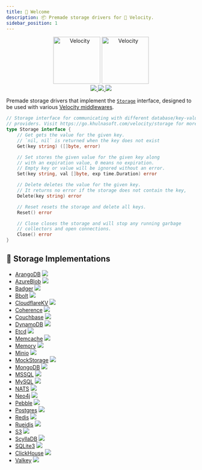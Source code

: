 ```yaml
---
title: 👋 Welcome
description: 📦 Premade storage drivers for 🚀 Velocity.
sidebar_position: 1
---
```


<p align="center">
  <img height="125" alt="Velocity" src="https://raw.githubusercontent.com/khulnasoft/storage/master/.github/logo-dark.svg#gh-dark-mode-only" />
  <img height="125" alt="Velocity" src="https://raw.githubusercontent.com/khulnasoft/storage/master/.github/logo.svg#gh-light-mode-only" />
  <br/>

  <a href="https://pkg.go.dev/go.khulnasoft.com/velocity/storage?tab=doc">
    <img src="https://img.shields.io/badge/%F0%9F%93%9A%20godoc-pkg-00ACD7.svg?color=00ACD7&style=flat"/>
  </a>
  <a href="https://goreportcard.com/report/go.khulnasoft.com/velocity/storage">
    <img src="https://img.shields.io/badge/%F0%9F%93%9D%20goreport-A%2B-75C46B"/>
  </a>
  <a href="https://khulnasoft.com/discord">
    <img src="https://img.shields.io/discord/704680098577514527?style=flat&label=%F0%9F%92%AC%20discord&color=00ACD7"/>
  </a>
</p>

Premade storage drivers that implement the [`Storage`](https://go.khulnasoft.com/velocity/storage/blob/main/storage.go) interface, designed to be used with various [Velocity middlewares](https://github.com/khulnasoft/velocity/tree/master/middleware).

```go
// Storage interface for communicating with different database/key-value
// providers. Visit https://go.khulnasoft.com/velocity/storage for more info.
type Storage interface {
	// Get gets the value for the given key.
	// `nil, nil` is returned when the key does not exist
	Get(key string) ([]byte, error)

	// Set stores the given value for the given key along
	// with an expiration value, 0 means no expiration.
	// Empty key or value will be ignored without an error.
	Set(key string, val []byte, exp time.Duration) error

	// Delete deletes the value for the given key.
	// It returns no error if the storage does not contain the key,
	Delete(key string) error

	// Reset resets the storage and delete all keys.
	Reset() error

	// Close closes the storage and will stop any running garbage
	// collectors and open connections.
	Close() error
}
```

## 📑 Storage Implementations

- [ArangoDB](./arangodb/README.md) <a href="https://go.khulnasoft.com/velocity/storage/actions?query=workflow%3A%22Tests+ArangoDB%22"> <img src="https://img.shields.io/github/actions/workflow/status/khulnasoft/storage/test-arangodb.yml?branch=main&label=%F0%9F%A7%AA%20&style=flat&color=75C46B" /> </a>
- [AzureBlob](./azureblob/README.md) <a href="https://go.khulnasoft.com/velocity/storage/actions?query=workflow%3A%22Tests+Azure+Blob%22"> <img src="https://img.shields.io/github/actions/workflow/status/khulnasoft/storage/test-azureblob.yml?branch=main&label=%F0%9F%A7%AA%20&style=flat&color=75C46B" /> </a>
- [Badger](./badger/README.md) <a href="https://go.khulnasoft.com/velocity/storage/actions?query=workflow%3A%22Tests+Badger%22"> <img src="https://img.shields.io/github/actions/workflow/status/khulnasoft/storage/test-badger.yml?branch=main&label=%F0%9F%A7%AA%20&style=flat&color=75C46B" /> </a>
- [Bbolt](./bbolt) <a href="https://go.khulnasoft.com/velocity/storage/actions?query=workflow%3A%22Tests+Bbolt%22"> <img src="https://img.shields.io/github/actions/workflow/status/khulnasoft/storage/test-bbolt.yml?branch=main&label=%F0%9F%A7%AA%20&style=flat&color=75C46B" /> </a>
- [CloudflareKV](./cloudflarekv/README.md) <a href="https://go.khulnasoft.com/velocity/storage/actions?query=workflow%3A%22Tests+CloudflareKV%22"> <img src="https://img.shields.io/github/actions/workflow/status/khulnasoft/storage/test-cloudflarekv.yml?branch=main&label=%F0%9F%A7%AA%20&style=flat&color=75C46B" /> </a>
- [Coherence](./coherence/README.md) <a href="https://go.khulnasoft.com/velocity/storage/actions?query=workflow%3A%22Tests+Coherence%22"> <img src="https://img.shields.io/github/actions/workflow/status/khulnasoft/storage/test-coherence.yml?branch=main&label=%F0%9F%A7%AA%20&style=flat&color=75C46B" /> </a>
- [Couchbase](./couchbase/README.md) <a href="https://go.khulnasoft.com/velocity/storage/actions?query=workflow%3A%22Tests+Couchbase%22"> <img src="https://img.shields.io/github/actions/workflow/status/khulnasoft/storage/test-couchbase.yml?branch=main&label=%F0%9F%A7%AA%20&style=flat&color=75C46B" /> </a>
- [DynamoDB](./dynamodb/README.md) <a href="https://go.khulnasoft.com/velocity/storage/actions?query=workflow%3A%22Tests+DynamoDB%22"> <img src="https://img.shields.io/github/actions/workflow/status/khulnasoft/storage/test-dynamodb.yml?branch=main&label=%F0%9F%A7%AA%20&style=flat&color=75C46B" /> </a>
- [Etcd](./etcd/README.md) <a href="https://go.khulnasoft.com/velocity/storage/actions?query=workflow%3A%22Tests+Etcd%22"> <img src="https://img.shields.io/github/actions/workflow/status/khulnasoft/storage/test-etcd.yml?branch=main&label=%F0%9F%A7%AA%20&style=flat&color=75C46B" /> </a>
- [Memcache](./memcache/README.md) <a href="https://go.khulnasoft.com/velocity/storage/actions?query=workflow%3A%22Tests+Memcache%22"> <img src="https://img.shields.io/github/actions/workflow/status/khulnasoft/storage/test-memcache.yml?branch=main&label=%F0%9F%A7%AA%20&style=flat&color=75C46B" /> </a>
- [Memory](./memory/README.md) <a href="https://go.khulnasoft.com/velocity/storage/actions?query=workflow%3A%22Tests+Local+Storage%22"> <img src="https://img.shields.io/github/actions/workflow/status/khulnasoft/storage/test-memory.yml?branch=main&label=%F0%9F%A7%AA%20&style=flat&color=75C46B" /> </a>
- [Minio](./minio/README.md) <a href="https://go.khulnasoft.com/velocity/storage/actions?query=workflow%3A%22Tests+Minio%22"> <img src="https://img.shields.io/github/actions/workflow/status/khulnasoft/storage/test-minio.yml?branch=main&label=%F0%9F%A7%AA%20&style=flat&color=75C46B" /> </a>
- [MockStorage](./mockstorage/README.md) <a href="https://go.khulnasoft.com/velocity/storage/actions?query=workflow%3A%22Tests+MockStorage%22"> <img src="https://img.shields.io/github/actions/workflow/status/khulnasoft/storage/test-mockstorage.yml?branch=main&label=%F0%9F%A7%AA%20&style=flat&color=75C46B" /> </a>
- [MongoDB](./mongodb/README.md) <a href="https://go.khulnasoft.com/velocity/storage/actions?query=workflow%3A%22Tests+Mongodb%22"> <img src="https://img.shields.io/github/actions/workflow/status/khulnasoft/storage/test-mongodb.yml?branch=main&label=%F0%9F%A7%AA%20&style=flat&color=75C46B" /> </a>
- [MSSQL](./mssql/README.md) <a href="https://go.khulnasoft.com/velocity/storage/actions?query=workflow%3A%22Tests+MSSQL%22"> <img src="https://img.shields.io/github/actions/workflow/status/khulnasoft/storage/test-mssql.yml?branch=main&label=%F0%9F%A7%AA%20&style=flat&color=75C46B" /> </a>
- [MySQL](./mysql/README.md) <a href="https://go.khulnasoft.com/velocity/storage/actions?query=workflow%3A%22Tests+MySQL%22"> <img src="https://img.shields.io/github/actions/workflow/status/khulnasoft/storage/test-mysql.yml?branch=main&label=%F0%9F%A7%AA%20&style=flat&color=75C46B" /> </a>
- [NATS](./nats/README.md) <a href="https://go.khulnasoft.com/velocity/storage/actions?query=workflow%3A%22Tests%20Nats%20Driver%22"> <img src="https://img.shields.io/github/actions/workflow/status/khulnasoft/storage/test-nats.yml?branch=main&label=%F0%9F%A7%AA%20&style=flat&color=75C46B" /> </a>
- [Neo4j](./neo4j/README.md) <a href="https://go.khulnasoft.com/velocity/storage/actions?query=workflow%3A%22Tests+Neo4j%22"> <img src="https://img.shields.io/github/actions/workflow/status/khulnasoft/storage/test-neo4j.yml?branch=main&label=%F0%9F%A7%AA%20&style=flat&color=75C46B" /> </a>
- [Pebble](./pebble/README.md) <a href="https://go.khulnasoft.com/velocity/storage/actions?query=workflow%3A%22Tests+Pebble%22"> <img src="https://img.shields.io/github/actions/workflow/status/khulnasoft/storage/test-pebble.yml?branch=main&label=%F0%9F%A7%AA%20&style=flat&color=75C46B" /> </a>
- [Postgres](./postgres/README.md) <a href="https://go.khulnasoft.com/velocity/storage/actions?query=workflow%3A%22Tests+Postgres%22"> <img src="https://img.shields.io/github/actions/workflow/status/khulnasoft/storage/test-postgres.yml?branch=main&label=%F0%9F%A7%AA%20&style=flat&color=75C46B" /> </a>
- [Redis](./redis/README.md) <a href="https://go.khulnasoft.com/velocity/storage/actions?query=workflow%3A%22Tests+Redis%22"> <img src="https://img.shields.io/github/actions/workflow/status/khulnasoft/storage/test-redis.yml?branch=main&label=%F0%9F%A7%AA%20&style=flat&color=75C46B" /> </a>
- [Rueidis](./rueidis/README.md) <a href="https://go.khulnasoft.com/velocity/storage/actions?query=workflow%3A%22Tests+rueidis%22"> <img src="https://img.shields.io/github/actions/workflow/status/khulnasoft/storage/test-rueidis.yml?branch=main&label=%F0%9F%A7%AA%20&style=flat&color=75C46B" /> </a>
- [S3](./s3/README.md) <a href="https://go.khulnasoft.com/velocity/storage/actions?query=workflow%3A%22Tests+S3%22"> <img src="https://img.shields.io/github/actions/workflow/status/khulnasoft/storage/test-s3.yml?branch=main&label=%F0%9F%A7%AA%20&style=flat&color=75C46B" /> </a>
- [ScyllaDB](./scylladb/README.md) <a href="https://go.khulnasoft.com/velocity/storage/actions?query=workflow%3A%22Tests+scylladb%22"> <img src="https://img.shields.io/github/actions/workflow/status/khulnasoft/storage/test-scylladb.yml?branch=main&label=%F0%9F%A7%AA%20&style=flat&color=75C46B" /> </a>
- [SQLite3](./sqlite3/README.md) <a href="https://go.khulnasoft.com/velocity/storage/actions?query=workflow%3A%22Tests+Sqlite3%22"> <img src="https://img.shields.io/github/actions/workflow/status/khulnasoft/storage/test-sqlite3.yml?branch=main&label=%F0%9F%A7%AA%20&style=flat&color=75C46B" /> </a>
- [ClickHouse](./clickhouse/README.md) <a href="https://go.khulnasoft.com/velocity/storage/actions?query=workflow%3A%22Tests+Clickhouse%22"> <img src="https://img.shields.io/github/actions/workflow/status/khulnasoft/storage/test-clickhouse.yml?branch=main&label=%F0%9F%A7%AA%20&style=flat&color=75C46B" /> </a>
- [Valkey](./valkey/README.md) <a href="https://go.khulnasoft.com/velocity/storage/actions?query=workflow%3A%22Tests+valkey%22"> <img src="https://img.shields.io/github/actions/workflow/status/khulnasoft/storage/test-valkey.yml?branch=main&label=%F0%9F%A7%AA%20&style=flat&color=75C46B" /> </a>
